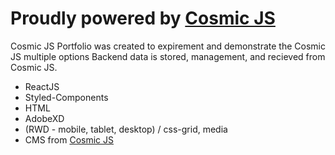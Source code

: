 

# Proudly powered by [Cosmic JS](https://cosmicjs.com/)
Cosmic JS
Portfolio was created to expirement and demonstrate the Cosmic JS multiple options Backend data is stored, management, and recieved from Cosmic JS.

- ReactJS
- Styled-Components
- HTML
- AdobeXD
- (RWD - mobile, tablet, desktop) / css-grid, media 
- CMS from [Cosmic JS](https://cosmicjs.com/)

